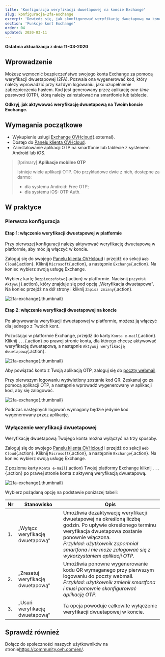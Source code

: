 ```yaml
---
title: 'Konfiguracja weryfikacji dwuetapowej na koncie Exchange'
slug: konfiguracja-2fa-exchange
excerpt: 'Dowiedz się, jak skonfigurować weryfikację dwuetapową na koncie Exchange'
section: 'Funkcje kont Exchange'
order: 04
updated: 2020-03-11
---
```


**Ostatnia aktualizacja z dnia 11-03-2020**


## Wprowadzenie

Możesz wzmocnić bezpieczeństwo swojego konta Exchange za pomocą weryfikacji dwuetapowej (2FA). Pozwala ona wygenerować kod, który należy wprowadzić przy każdym logowaniu, jako uzupełnienie zabezpieczenia hasłem. Kod jest generowany przez aplikację *one-time password* (OTP), którą należy zainstalować na smartfonie lub tablecie.

**Odkryj, jak aktywować weryfikację dwuetapową na Twoim koncie Exchange.**

## Wymagania początkowe

- Wykupienie usługi [Exchange OVHcloud](https://www.ovhcloud.com/pl/emails/hosted-exchange/){.external}.
- Dostęp do [Panelu klienta OVHcloud](https://www.ovh.com/auth/?action=gotomanager&from=https://www.ovh.pl/&ovhSubsidiary=pl).
- Zainstalowanie aplikacji OTP na smartfonie lub tablecie z systemem Android lub iOS.

> [!primary]
>**Aplikacje mobilne OTP**
>
> Istnieje wiele aplikacji OTP. Oto przykładowe dwie z nich, dostępne za darmo:
> 
> - dla systemu Android: Free OTP;
> - dla systemu iOS: OTP Auth.
> 

## W praktyce

### Pierwsza konfiguracja

#### Etap 1: włączenie weryfikacji dwuetapowej w platformie 

Przy pierwszej konfiguracji należy aktywować weryfikację dwuetapową w platformie, aby móc ją włączyć w koncie.

Zaloguj się do swojego [Panelu klienta OVHcloud](https://www.ovh.com/auth/?action=gotomanager&from=https://www.ovh.pl/&ovhSubsidiary=pl) i przejdź do sekcji `Web Cloud`{.action}. Kliknij `Microsoft`{.action}, a następnie `Exchange`{.action}. Na koniec wybierz swoją usługę Exchange.

Wybierz kartę `Bezpieczeństwo`{.action} w platformie. Naciśnij przycisk `Aktywuj`{.action}, który znajduje się pod opcją „Weryfikacja dwuetapowa”. Na koniec przejdź na dół strony i kliknij `Zapisz zmiany`{.action}.

![2fa-exchange](images/2fa-exchange.gif){.thumbnail}

#### Etap 2: włączenie weryfikacji dwuetapowej na koncie

Po aktywowaniu weryfikacji dwuetapowej w platformie, możesz ją włączyć dla jednego z Twoich kont.

Pozostając w platformie Exchange, przejdź do karty `Konta e-mail`{.action}. Kliknij `...`{.action} po prawej stronie konta, dla którego chcesz aktywować weryfikację dwuetapową, a następnie  `Aktywuj weryfikację dwuetapową`{.action}.

![2fa-exchange](images/2fa-exchange-01.png){.thumbnail}

Aby powiązać konto z Twoją aplikacją OTP, zaloguj się do [poczty webmail](https://www.ovh.pl/mail/).

Przy pierwszym logowaniu wyświetlony zostanie kod QR. Zeskanuj go za pomocą aplikacji OTP, a następnie wprowadź wygenerowany w aplikacji kod, aby się zalogować.

![2fa-exchange](images/2fa-exchange-02.png){.thumbnail}

Podczas następnych logowań wymagany będzie jedynie kod wygenerowany przez aplikację.

### Wyłączenie weryfikacji dwuetapowej

Weryfikację dwuetapową Twojego konta można wyłączyć na trzy sposoby.

Zaloguj się do swojego [Panelu klienta OVHcloud](https://www.ovh.com/auth/?action=gotomanager&from=https://www.ovh.pl/&ovhSubsidiary=pl) i przejdź do sekcji `Web Cloud`{.action}. Kliknij `Microsoft`{.action}, a następnie `Exchange`{.action}. Na koniec wybierz swoją usługę Exchange.

Z poziomu karty `Konta e-mail`{.action} Twojej platformy Exchange kliknij `...`{.action} po prawej stronie konta z aktywną weryfikacją dwuetapową.

![2fa-exchange](images/2fa-exchange-04.png){.thumbnail}

Wybierz pożądaną opcję na podstawie poniższej tabeli:

| Nr                 	| Stanowisko    | Opis                                                                                                        	
|----------------------------------	|------------------|------------------|
| 1. | „Wyłącz weryfikację dwuetapową” | Umożliwia dezaktywację weryfikacji dwuetapowej na określoną liczbę godzin. Po upływie określonego terminu weryfikacja dwuetapowa zostanie ponownie włączona. <br> *Przykład: użytkownik zapomniał smartfona i nie może zalogować się z wykorzystaniem aplikacji OTP.*   |
| 2. | „Zresetuj weryfikację dwuetapową” | Umożliwia ponowne wygenerowanie kodu QR wymaganego przy pierwszym logowaniu do poczty webmail.<br> *Przykład: użytkownik zmienił smartfona i musi ponownie skonfigurować aplikację OTP.* |
| 3. | „Usuń weryfikację dwuetapową” | Ta opcja powoduje całkowite wyłączenie weryfikacji dwuetapowej w koncie. | 

## Sprawdź również

Dołącz do społeczności naszych użytkowników na stronie<https://community.ovh.com/en/>.
